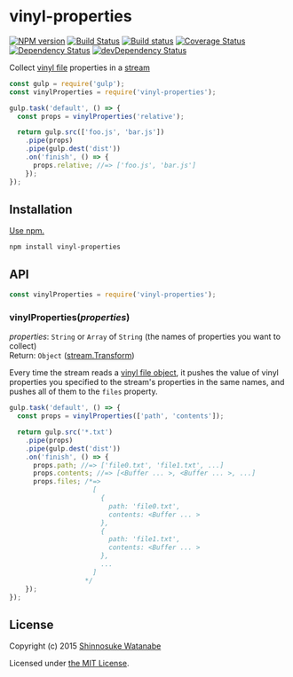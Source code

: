 # vinyl-properties

[![NPM version](https://img.shields.io/npm/v/vinyl-properties.svg)](https://www.npmjs.com/package/vinyl-properties)
[![Build Status](https://travis-ci.org/shinnn/vinyl-properties.svg?branch=master)](https://travis-ci.org/shinnn/vinyl-properties)
[![Build status](https://ci.appveyor.com/api/projects/status/tdyvgvtqyh5jvuvw?svg=true)](https://ci.appveyor.com/project/ShinnosukeWatanabe/vinyl-properties)
[![Coverage Status](https://img.shields.io/coveralls/shinnn/vinyl-properties.svg)](https://coveralls.io/r/shinnn/vinyl-properties)
[![Dependency Status](https://img.shields.io/david/shinnn/vinyl-properties.svg?label=deps)](https://david-dm.org/shinnn/vinyl-properties)
[![devDependency Status](https://img.shields.io/david/dev/shinnn/vinyl-properties.svg?label=devDeps)](https://david-dm.org/shinnn/vinyl-properties#info=devDependencies)

Collect [vinyl file](https://github.com/wearefractal/vinyl) properties in a [stream](https://nodejs.org/api/stream.html)

```javascript
const gulp = require('gulp');
const vinylProperties = require('vinyl-properties');

gulp.task('default', () => {
  const props = vinylProperties('relative');

  return gulp.src(['foo.js', 'bar.js'])
    .pipe(props)
    .pipe(gulp.dest('dist'))
    .on('finish', () => {
      props.relative; //=> ['foo.js', 'bar.js']
    });
});
```

## Installation

[Use npm.](https://docs.npmjs.com/cli/install)

```
npm install vinyl-properties
```

## API

```javascript
const vinylProperties = require('vinyl-properties');
```

### vinylProperties(*properties*)

*properties*: `String` or `Array` of `String` (the names of properties you want to collect)  
Return: `Object` ([stream.Transform](https://iojs.org/api/stream.html#stream_class_stream_transform))

Every time the stream reads a [vinyl file object](https://github.com/wearefractal/vinyl#file), it pushes the value of vinyl properties you specified to the stream's properties in the same names, and pushes all of them to the `files` property.

```javascript
gulp.task('default', () => {
  const props = vinylProperties(['path', 'contents']);

  return gulp.src('*.txt')
    .pipe(props)
    .pipe(gulp.dest('dist'))
    .on('finish', () => {
      props.path; //=> ['file0.txt', 'file1.txt', ...]
      props.contents; //=> [<Buffer ... >, <Buffer ... >, ...]
      props.files; /*=>
                     [
                       {
                         path: 'file0.txt',
                         contents: <Buffer ... >
                       },
                       {
                         path: 'file1.txt',
                         contents: <Buffer ... >
                       },
                       ...
                     ]
                   */
    });
});
```

## License

Copyright (c) 2015 [Shinnosuke Watanabe](https://github.com/shinnn)

Licensed under [the MIT License](./LICENSE).
